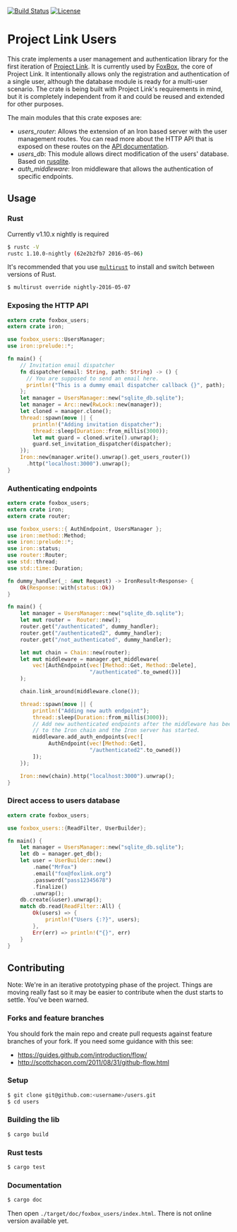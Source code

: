 [![Build Status](https://travis-ci.org/fxbox/users.svg?branch=master)](https://travis-ci.org/fxbox/users)
[![License](https://img.shields.io/badge/license-MPL2-blue.svg)](https://raw.githubusercontent.com/fxbox/users/master/LICENSE)

# Project Link Users

This crate implements a user management and authentication library for the
first iteration of [Project Link](https://wiki.mozilla.org/Project_Link). It is
currently used by [FoxBox](https://github.com/fxbox/foxbox), the core of
Project Link. It intentionally allows only the registration and authentication
of a single user, although the database module is ready for a multi-user
scenario. The crate is being built with Project Link's requirements in mind,
but it is completely independent from it and could be reused and extended for
other purposes.

The main modules that this crate exposes are:

 - *users_router*:  Allows the extension of an Iron based server with the user
   management routes. You can read more about the HTTP API that is exposed on
   these routes on the [API
   documentation](https://github.com/fxbox/users/blob/master/doc/API.md).
 - *users_db*: This module allows direct modification of the users' database.
   Based on [rusqlite](https://github.com/jgallagher/rusqlite).
 - *auth_middleware*: Iron middleware that allows the authentication of
   specific endpoints.


## Usage

### Rust

Currently v1.10.x nightly is required

```bash
$ rustc -V
rustc 1.10.0-nightly (62e2b2fb7 2016-05-06)
```

It's recommended that you use [`multirust`](https://github.com/brson/multirust)
to install and switch between versions of Rust.

```bash
$ multirust override nightly-2016-05-07
```

### Exposing the HTTP API

```rust
extern crate foxbox_users;
extern crate iron;

use foxbox_users::UsersManager;
use iron::prelude::*;

fn main() {
    // Invitation email dispatcher
    fn dispatcher(email: String, path: String) -> () {
      // You are supposed to send an email here.
      println!("This is a dummy email dispatcher callback {}", path);
    };
    let manager = UsersManager::new("sqlite_db.sqlite");
    let manager = Arc::new(RwLock::new(manager));
    let cloned = manager.clone();
    thread::spawn(move || {
        println!("Adding invitation dispatcher");
        thread::sleep(Duration::from_millis(3000));
        let mut guard = cloned.write().unwrap();
        guard.set_invitation_dispatcher(dispatcher);
    });
    Iron::new(manager.write().unwrap().get_users_router())
      .http("localhost:3000").unwrap();
}
```

### Authenticating endpoints

```rust
extern crate foxbox_users;
extern crate iron;
extern crate router;

use foxbox_users::{ AuthEndpoint, UsersManager };
use iron::method::Method;
use iron::prelude::*;
use iron::status;
use router::Router;
use std::thread;
use std::time::Duration;

fn dummy_handler(_: &mut Request) -> IronResult<Response> {
    Ok(Response::with(status::Ok))
}

fn main() {
    let manager = UsersManager::new("sqlite_db.sqlite");
    let mut router =  Router::new();
    router.get("/authenticated", dummy_handler);
    router.get("/authenticated2", dummy_handler);
    router.get("/not_authenticated", dummy_handler);

    let mut chain = Chain::new(router);
    let mut middleware = manager.get_middleware(
        vec![AuthEndpoint(vec![Method::Get, Method::Delete],
                          "/authenticated".to_owned())]
    );

    chain.link_around(middleware.clone());

    thread::spawn(move || {
        println!("Adding new auth endpoint");
        thread::sleep(Duration::from_millis(3000));
        // Add new authenticated endpoints after the middleware has been given
        // to the Iron chain and the Iron server has started.
        middleware.add_auth_endpoints(vec![
             AuthEndpoint(vec![Method::Get],
                          "/authenticated2".to_owned())
        ]);
    });

    Iron::new(chain).http("localhost:3000").unwrap();
}
```

### Direct access to users database

```rust
extern crate foxbox_users;

use foxbox_users::{ReadFilter, UserBuilder};

fn main() {
    let manager = UsersManager::new("sqlite_db.sqlite");
    let db = manager.get_db();
    let user = UserBuilder::new()
        .name("MrFox")
        .email("fox@foxlink.org")
        .password("pass12345678")
        .finalize()
        .unwrap();
    db.create(&user).unwrap();
    match db.read(ReadFilter::All) {
        Ok(users) => {
            println!("Users {:?}", users);
        },
        Err(err) => println!("{}", err)
    }
}
```


## Contributing

Note: We're in an iterative prototyping phase of the project. Things are moving
really fast so it may be easier to contribute when the dust starts to settle.
You've been warned.

### Forks and feature branches

You should fork the main repo and create pull requests against feature branches
of your fork. If you need some guidance with this see:

 - https://guides.github.com/introduction/flow/
 - http://scottchacon.com/2011/08/31/github-flow.html

### Setup

```bash
$ git clone git@github.com:<username>/users.git
$ cd users
```

### Building the lib

```bash
$ cargo build
```

### Rust tests

```bash
$ cargo test
```

### Documentation

```bash
$ cargo doc
```

Then open `./target/doc/foxbox_users/index.html`. There is not online version
available yet.
